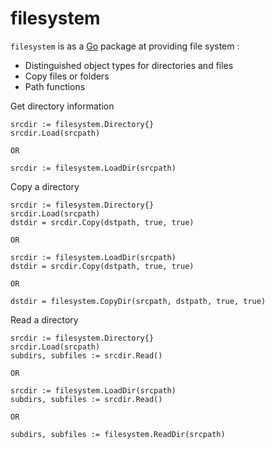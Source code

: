 # filesystem

`filesystem` is as a [Go](https://github.com/golang/go) package at providing file system :

- Distinguished object types for directories and files
- Copy files or folders
- Path functions


Get directory information

	srcdir := filesystem.Directory{}
	srcdir.Load(srcpath)
	
	OR
	
	srcdir := filesystem.LoadDir(srcpath)

Copy a directory

	srcdir := filesystem.Directory{}
	srcdir.Load(srcpath)
	dstdir = srcdir.Copy(dstpath, true, true)
	
	OR
	
	srcdir := filesystem.LoadDir(srcpath)
	dstdir = srcdir.Copy(dstpath, true, true)
	
	OR
	
	dstdir = filesystem.CopyDir(srcpath, dstpath, true, true)


Read a directory

	srcdir := filesystem.Directory{}
	srcdir.Load(srcpath)
	subdirs, subfiles := srcdir.Read()
	
	OR
	
	srcdir := filesystem.LoadDir(srcpath)
	subdirs, subfiles := srcdir.Read()
	
	OR
	
	subdirs, subfiles := filesystem.ReadDir(srcpath)
	
	